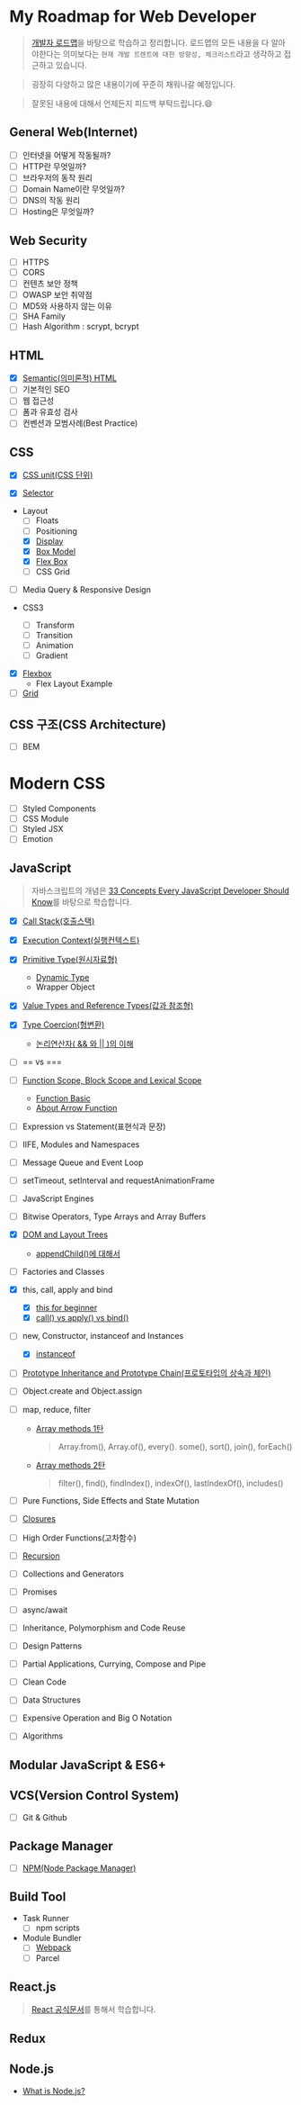 # My Roadmap for Web Developer

> [개발자 로드맵](https://github.com/kamranahmedse/developer-roadmap)을 바탕으로 학습하고 정리합니다. 로드맵의 모든 내용을 다 알아야한다는 의미보다는 `현재 개발 트렌트에 대한 방향성, 체크리스트`라고 생각하고 접근하고 있습니다.

> 굉장히 다양하고 많은 내용이기에 꾸준히 채워나갈 예정입니다.

> 잘못된 내용에 대해서 언제든지 피드백 부탁드립니다.😄

## General Web(Internet)

-   [ ] 인터넷을 어떻게 작동될까?
-   [ ] HTTP란 무엇일까?
-   [ ] 브라우저의 동작 원리
-   [ ] Domain Name이란 무엇일까?
-   [ ] DNS의 작동 원리
-   [ ] Hosting은 무엇일까?

## Web Security

-   [ ] HTTPS
-   [ ] CORS
-   [ ] 컨텐츠 보안 정책
-   [ ] OWASP 보안 취약점
-   [ ] MD5와 사용하지 않는 이유
-   [ ] SHA Family
-   [ ] Hash Algorithm : scrypt, bcrypt

## HTML

-   [x] [Semantic(의미론적) HTML](html/semantic.md)
-   [ ] 기본적인 SEO
-   [ ] 웹 접근성
-   [ ] 폼과 유효성 검사
-   [ ] 컨벤션과 모범사례(Best Practice)

## CSS

-   [x] [CSS unit(CSS 단위)](CSS/css-unit.md)

-   [x] [Selector](CSS/selector.md)

-   Layout
    -   [ ] Floats
    -   [ ] Positioning
    -   [x] [Display](CSS/display.md)
    -   [x] [Box Model](CSS/boxmodel.md)
    -   [x] [Flex Box](CSS/float.md)
    -   [ ] CSS Grid
-   [ ] Media Query & Responsive Design

-   CSS3

    -   [ ] Transform
    -   [ ] Transition
    -   [ ] Animation
    -   [ ] Gradient

-   [x] [Flexbox](CSS/flexbox.md)
    -   Flex Layout Example
-   [ ] [Grid](CSS/grid.md)

## CSS 구조(CSS Architecture)

-   [ ] BEM

# Modern CSS

-   [ ] Styled Components
-   [ ] CSS Module
-   [ ] Styled JSX
-   [ ] Emotion

## JavaScript

> 자바스크립트의 개념은 [33 Concepts Every JavaScript Developer Should Know](https://github.com/jjanmo/33-js-concepts)를 바탕으로 학습합니다.

-   [x] [Call Stack(호출스택)](JavaScript/33Concepts/callstack.md)

-   [x] [Execution Context(실행컨텍스트)](JavaScript/33Concepts/execution-context.md)

-   [x] [Primitive Type(원시자료형)](JavaScript/33Concepts/primitivetype.md)

    -   [Dynamic Type](JavaScript/33Concepts/dynamicType.md)
    -   Wrapper Object

-   [x] [Value Types and Reference Types(값과 참조형)](JavaScript/33Concepts/valueType-vs-referenceType.md)
-   [x] [Type Coercion(형변환)](JavaScript/33Concepts/coercion.md)

    -   [논리연산자( && 와 || )의 이해](JavaScript/33Concepts/logical_operator.md)

-   [ ] == vs ===
-   [ ] [Function Scope, Block Scope and Lexical Scope](JavaScript/33Concepts/variables_scope_hoisting.md)

    -   [Function Basic](JavaScript/33Concepts/function_basic.md)
    -   [About Arrow Function](JavaScript/33Concepts/arrowfunction.md)

-   [ ] Expression vs Statement(표현식과 문장)
-   [ ] IIFE, Modules and Namespaces
-   [ ] Message Queue and Event Loop
-   [ ] setTimeout, setInterval and requestAnimationFrame
-   [ ] JavaScript Engines
-   [ ] Bitwise Operators, Type Arrays and Array Buffers
-   [x] [DOM and Layout Trees](JavaScript/33Concepts/DOM.md)

    -   [appendChild()에 대해서](JavaScript/appendChild.md)

-   [ ] Factories and Classes
-   [x] this, call, apply and bind

    -   [x] [this for beginner](JavaScript/33Concepts/this.md)
    -   [x] [call() vs apply() vs bind()](JavaScript/33Concepts/call_apply_bind.md)

-   [ ] new, Constructor, instanceof and Instances

    -   [x] [instanceof](JavaScript/33Concepts/instanceof.md)

-   [ ] [Prototype Inheritance and Prototype Chain(프로토타입의 상속과 체인)](JavaScript/33Concepts/prototype.md)
-   [ ] Object.create and Object.assign
-   [ ] map, reduce, filter

    -   [Array methods 1탄](JavaScript/array/arrayMethod1.md)

        > Array.from(), Array.of(), every(). some(), sort(), join(), forEach()

    -   [Array methods 2탄](JavaScript/array/arrayMethod2.md)
        > filter(), find(), findIndex(), indexOf(), lastIndexOf(), includes()

-   [ ] Pure Functions, Side Effects and State Mutation
-   [ ] [Closures](JavaScript/33Concepts/closure.md)
-   [ ] High Order Functions(고차함수)
-   [ ] [Recursion](JavaScript/33Concepts/recursion.md)
-   [ ] Collections and Generators
-   [ ] Promises
-   [ ] async/await
-   [ ] Inheritance, Polymorphism and Code Reuse
-   [ ] Design Patterns
-   [ ] Partial Applications, Currying, Compose and Pipe
-   [ ] Clean Code

-   [ ] Data Structures
-   [ ] Expensive Operation and Big O Notation
-   [ ] Algorithms

## Modular JavaScript & ES6+

## VCS(Version Control System)

-   [ ] Git & Github

## Package Manager

-   [ ] [NPM(Node Package Manager)](PackageManager/NPM.md)

## Build Tool

-   Task Runner
    -   [ ] npm scripts
-   Module Bundler
    -   [ ] [Webpack](Webpack/webpack.md)
    -   [ ] Parcel

## React.js

> [React 공식문서](https://ko.reactjs.org/docs/hello-world.html)를 통해서 학습합니다.

## Redux

## Node.js

-   [What is Node.js?](Node/what-is-node.md)

